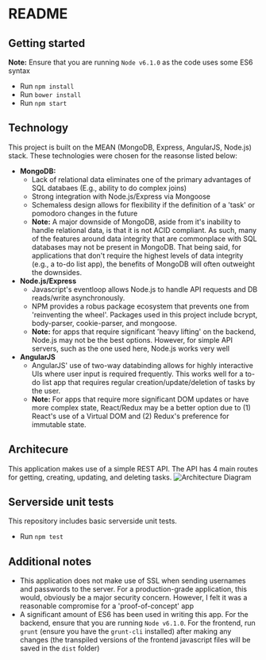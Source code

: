 # README

## Getting started
**Note:** Ensure that you are running `Node v6.1.0` as the code uses some ES6 syntax
- Run `npm install`
- Run `bower install`
- Run `npm start`

## Technology
This project is built on the MEAN (MongoDB, Express, AngularJS, Node.js) stack. These technologies were chosen for the reasonse listed below:
- **MongoDB:**
  - Lack of relational data eliminates one of the primary advantages of SQL databaes (E.g., ability to do complex joins)
  - Strong integration with Node.js/Express via Mongoose
  - Schemaless design allows for flexibility if the definition of a 'task' or pomodoro changes in the future
  - **Note:** A major downside of MongoDB, aside from it's inability to handle relational data, is that it is not ACID compliant. As such, many of the features around data integrity that are commonplace with SQL databases may not be present in MongoDB. That being said, for applications that don't require the highest levels of data integrity (e.g., a to-do list app), the benefits of MongoDB will often outweight the downsides.
- **Node.js/Express**
  - Javascript's eventloop allows Node.js to handle API requests and DB reads/write asynchronously.
  - NPM provides a robus package ecosystem that prevents one from 'reinventing the wheel'. Packages used in this project include bcrypt, body-parser, cookie-parser, and mongoose.
  - **Note:** for apps that require significant 'heavy lifting' on the backend, Node.js may not be the best options. However, for simple API servers, such as the one used here, Node.js works very well
- **AngularJS**
  - AngularJS' use of two-way databinding allows for highly interactive UIs where user input is required frequently. This works well for a to-do list app that requires regular creation/update/deletion of tasks by the user.
  - **Note:** For apps that require more significant DOM updates or have more complex state, React/Redux may be a better option due to (1) React's use of a Virtual DOM and (2) Redux's preference for immutable state.

## Architecure
This application makes use of a simple REST API. The API has 4 main routes for getting, creating, updating, and deleting tasks.
![Architecture Diagram](http://i.imgur.com/kiLIiyw.png)

## Serverside unit tests
This repository includes basic serverside unit tests.
- Run `npm test`
## Additional notes
- This application does not make use of SSL when sending usernames and passwords to the server. For a production-grade application, this would, obviously be a major security concern. However, I felt it was a reasonable compromise for a 'proof-of-concept' app
- A significant amount of ES6 has been used in writing this app. For the backend, ensure that you are running `Node v6.1.0`. For the frontend, run `grunt` (ensure you have the `grunt-cli` installed) after making any changes (the transpiled versions of the frontend javascript files will be saved in the `dist` folder)
